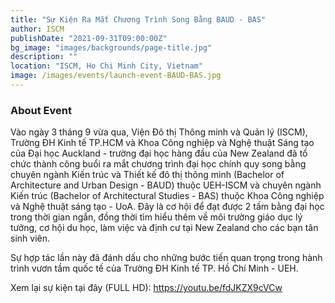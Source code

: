```yaml
---
title: "Sự Kiện Ra Mắt Chương Trình Song Bằng BAUD - BAS"
author: ISCM
publishDate: "2021-09-31T09:00:00Z"
bg_image: "images/backgrounds/page-title.jpg"
description: ""
location: "ISCM, Ho Chi Minh City, Vietnam"
image: /images/events/launch-event-BAUD-BAS.jpg
---
```


### About Event
<!--StartFragment-->

Vào ngày 3 tháng 9 vừa qua, Viện Đô thị Thông minh và Quản lý (ISCM), Trường ĐH Kinh tế TP.HCM và Khoa Công nghiệp và Nghệ thuật Sáng tạo của Đại học Auckland - trường đại học hàng đầu của New Zealand đã tổ chức thành công buổi ra mắt chương trình đại học chính quy song bằng chuyên ngành Kiến trúc và Thiết kế đô thị thông minh (Bachelor of Architecture and Urban Design - BAUD) thuộc UEH-ISCM và chuyên ngành Kiến trúc (Bachelor of Architectural Studies - BAS) thuộc Khoa Công nghiệp và Nghệ thuật sáng tạo - UoA. Đây là cơ hội để đạt được 2 tấm bằng đại học trong thời gian ngắn, đồng thời tìm hiểu thêm về môi trường giáo dục lý tưởng, cơ hội du học, làm việc và định cư tại New Zealand cho các bạn tân sinh viên.

Sự hợp tác lần này đã đánh dấu cho những bước tiến quan trọng trong hành trình vươn tầm quốc tế của Trường ĐH Kinh tế TP. Hồ Chí Minh - UEH.

Xem lại sự kiện tại đây (FULL HD): https://youtu.be/fdJKZX9cVCw

<!--EndFragment-->
